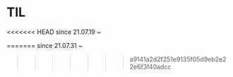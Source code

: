 # TIL
<<<<<<< HEAD
since 21.07.19 ~

=======
since 21.07.31 ~
>>>>>>> a9141a2d2f251e9135f05d9eb2e22e6f3f40adcc
